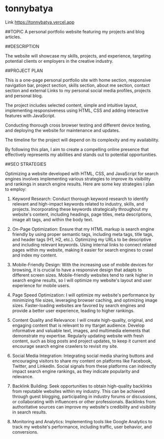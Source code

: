 # tonnybatya

Link https://tonnybatya.vercel.app

##TOPIC
A personal portfolio website featuring my projects and blog articles.

##DESCRIPTION 

The website will showcase my skills, projects, and experience, targeting potential clients or employers in the creative industry. 

##PROJECT PLAN

This is a one-page personal portfolio site with home section, responsive navigation bar, project section, skills section, about me section, contact section and external Links to my personal social media profiles, projects and personal blog.

The project includes selected content, simple and intuitive layout, implementing responsiveness using HTML, CSS and adding interactive features with JavaScript.

Conducting thorough cross browser testing and different device testing, and deploying the website for maintenance and updates. 

The timeline for the project will depend on its complexity and my availability. 

By following this plan, I aim to create a compelling online presence that effectively represents my abilities and stands out to potential opportunities.

##SEO STRATEGIES

Optimizing a website developed with HTML, CSS, and JavaScript for search engines involves implementing various strategies to improve its visibility and rankings in search engine results. Here are some key strategies i plan to employ:

1. Keyword Research: Conduct thorough keyword research to identify relevant and high-impact keywords related to  industry, skills, and projects. Incorporating these keywords strategically throughout my website's content, including headings, page titles, meta descriptions, image alt tags, and within the body text.

2. On-Page Optimization: Ensure that my HTML markup is search engine friendly by using proper semantic tags, including meta tags, title tags, and header tags (H1, H2, etc.). Optimizing my URLs to be descriptive and including relevant keywords. Using internal links to connect related pages within my website, making it easier for search engines to crawl and index my content.

3. Mobile-Friendly Design: With the increasing use of mobile devices for browsing, it is crucial to have a responsive design that adapts to different screen sizes. Mobile-friendly websites tend to rank higher in search engine results, so I will optimize my website's layout and user experience for mobile users.

4. Page Speed Optimization:  I will optimize my website's performance by minimizing file sizes, leveraging browser caching, and optimizing image sizes. Faster-loading websites are favored by search engines and provide a better user experience, leading to higher rankings.

5. Content Quality and Relevance: I will create high-quality, original, and engaging content that is relevant to my ttarget audience. Develop informative and valuable text, images, and multimedia elements that demonstrate my expertise. Regularly updating website with fresh content, such as blog posts and project updates, to keep it current and encourage search engine crawlers to revisit my site.

6. Social Media Integration: Integrating social media sharing buttons and encouraging visitors to share my content on platforms like Facebook, Twitter, and LinkedIn. Social signals from these platforms can indirectly impact search engine rankings, as they indicate popularity and relevance.

7. Backlink Building: Seek opportunities to obtain high-quality backlinks from reputable websites within my industry. This can be achieved through guest blogging, participating in industry forums or discussions, or collaborating with influencers or other professionals. Backlinks from authoritative sources can improve my website's credibility and visibility in search results.

8. Monitoring and Analytics: Implementing tools like Google Analytics to track my website's performance, including traffic, user behavior, and conversions.
